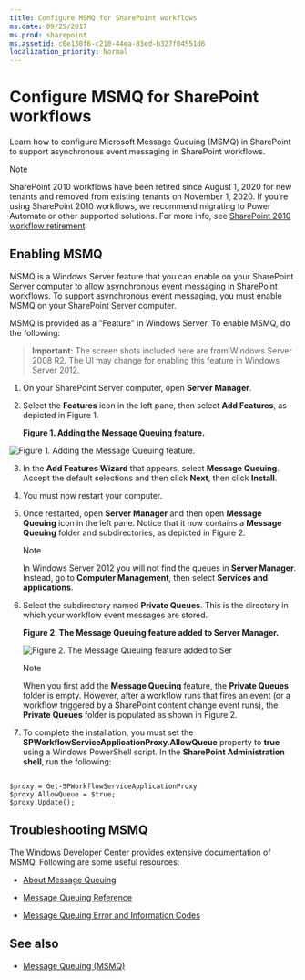 ```yaml
---
title: Configure MSMQ for SharePoint workflows
ms.date: 09/25/2017
ms.prod: sharepoint
ms.assetid: c0e130f6-c210-44ea-83ed-b327f04551d6
localization_priority: Normal
---
```



# Configure MSMQ for SharePoint workflows

Learn how to configure Microsoft Message Queuing (MSMQ) in SharePoint to support asynchronous event messaging in SharePoint workflows. 

> [!NOTE]
> SharePoint 2010 workflows have been retired since August 1, 2020 for new tenants and removed from existing tenants on November 1, 2020. If you’re using SharePoint 2010 workflows, we recommend migrating to Power Automate or other supported solutions. For more info, see [SharePoint 2010 workflow retirement](https://support.microsoft.com/office/sharepoint-2010-workflow-retirement-1ca3fff8-9985-410a-85aa-8120f626965f).

## Enabling MSMQ

MSMQ is a Windows Server feature that you can enable on your SharePoint Server computer to allow asynchronous event messaging in SharePoint workflows. To support asynchronous event messaging, you must enable MSMQ on your SharePoint Server computer.
  
    
    
MSMQ is provided as a "Feature" in Windows Server. To enable MSMQ, do the following:
  
    
    

> **Important:**
> The screen shots included here are from Windows Server 2008 R2. The UI may change for enabling this feature in Windows Server 2012. 
  
    
    


1. On your SharePoint Server computer, open **Server Manager**.
    
  
2. Select the **Features** icon in the left pane, then select **Add Features**, as depicted in Figure 1.
    
   **Figure 1. Adding the Message Queuing feature.**

  

  ![Figure 1. Adding the Message Queuing feature.](../images/ng_MsmqFeature.png)
  

  

  
3. In the **Add Features Wizard** that appears, select **Message Queuing**. Accept the default selections and then click **Next**, then click **Install**.
    
  
4. You must now restart your computer.
    
  
5. Once restarted, open **Server Manager** and then open **Message Queuing** icon in the left pane. Notice that it now contains a **Message Queuing** folder and subdirectories, as depicted in Figure 2.
    
    > [!NOTE]
    > In Windows Server 2012 you will not find the queues in **Server Manager**. Instead, go to **Computer Management**, then select **Services and applications**. 

6. Select the subdirectory named **Private Queues**. This is the directory in which your workflow event messages are stored.
    
   **Figure 2. The Message Queuing feature added to Server Manager.**

    ![Figure 2. The Message Queuing feature added to Ser](../images/ng_MsmqQueues.png)
  
    > [!NOTE]
    > When you first add the **Message Queuing** feature, the **Private Queues** folder is empty. However, after a workflow runs that fires an event (or a workflow triggered by a SharePoint content change event runs), the **Private Queues** folder is populated as shown in Figure 2.

7. To complete the installation, you must set the **SPWorkflowServiceApplicationProxy.AllowQueue** property to **true** using a Windows PowerShell script. In the **SharePoint Administration shell**, run the following:
    
```
  
$proxy = Get-SPWorkflowServiceApplicationProxy
$proxy.AllowQueue = $true;
$proxy.Update();

```


## Troubleshooting MSMQ

The Windows Developer Center provides extensive documentation of MSMQ. Following are some useful resources:
  
    
    

-  [About Message Queuing](https://msdn.microsoft.com/library/windows/desktop/ms706032%28v=vs.85%29.aspx)
    
  
-  [Message Queuing Reference](https://msdn.microsoft.com/library/windows/desktop/ms700112%28v=vs.85%29.aspx)
    
  
-  [Message Queuing Error and Information Codes](https://msdn.microsoft.com/library/windows/desktop/ms700106%28v=vs.85%29.aspx)
    
  

## See also
<a name="bk_addresources"> </a>


-  [Message Queuing (MSMQ)](https://msdn.microsoft.com/library/windows/desktop/ms711472%28v=vs.85%29.aspx)
    
  

  
    
    

